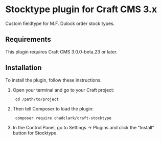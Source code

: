 # Stocktype plugin for Craft CMS 3.x

Custom fieldtype for M.F. Dulock order stock types.

## Requirements

This plugin requires Craft CMS 3.0.0-beta.23 or later.

## Installation

To install the plugin, follow these instructions.

1. Open your terminal and go to your Craft project:

        cd /path/to/project

2. Then tell Composer to load the plugin:

        composer require chadclark/craft-stocktype

3. In the Control Panel, go to Settings → Plugins and click the “Install” button for Stocktype.
